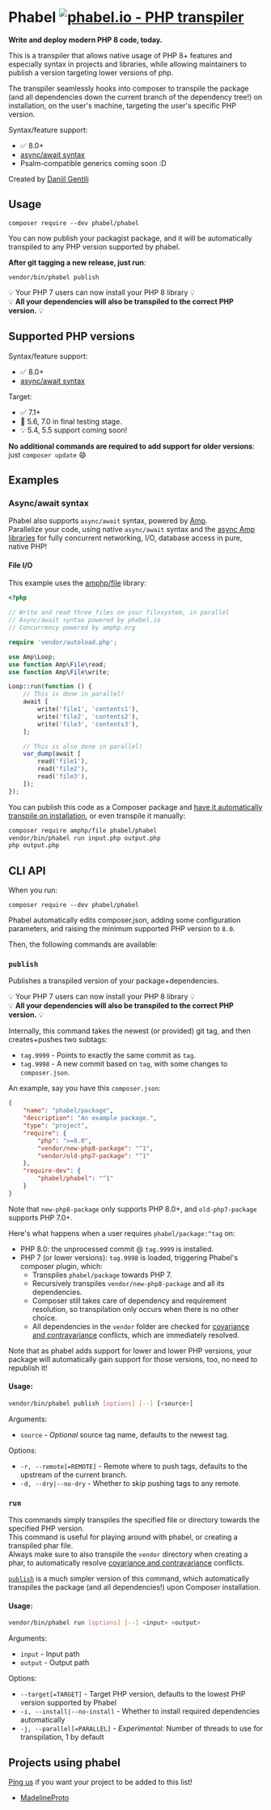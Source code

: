 # Phabel [![phabel.io - PHP transpiler](https://phabel.io/badge)](https://phabel.io)

**Write and deploy modern PHP 8 code, today.**

This is a transpiler that allows native usage of PHP 8+ features and especially syntax in projects and libraries, while allowing maintainers to publish a version targeting lower versions of php.

The transpiler seamlessly hooks into composer to transpile the package (and all dependencies down the current branch of the dependency tree!) on installation, on the user's machine, targeting the user's specific PHP version.

Syntax/feature support:
* ✅ 8.0+  
* [async/await syntax](#asyncawait-syntax)
* Psalm-compatible generics coming soon :D

Created by [Daniil Gentili](https://daniil.it)

## Usage

```
composer require --dev phabel/phabel
```

You can now publish your packagist package, and it will be automatically transpiled to any PHP version supported by phabel.  

**After git tagging a new release, just run**:

```
vendor/bin/phabel publish
```

💡 Your PHP 7 users can now install your PHP 8 library 💡  
💡 **All your dependencies will also be transpiled to the correct PHP version.** 💡

## Supported PHP versions

Syntax/feature support:
* ✅ 8.0+  
* [async/await syntax](#asyncawait-syntax)

Target:
* ✅ 7.1+  
* 🐘 5.6, 7.0 in final testing stage.  
* 💡 5.4, 5.5 support coming soon!  

**No additional commands are required to add support for older versions**: just `composer update` 😄


## Examples

### Async/await syntax

Phabel also supports `async/await` syntax, powered by [Amp](https://amphp.org).  
Parallelize your code, using native `async/await` syntax and the [async Amp libraries](https://github.com/amphp) for fully concurrent networking, I/O, database access in pure, native PHP!  


#### File I/O

This example uses the [amphp/file](https://github.com/amphp/file) library:  

```php
<?php

// Write and read three files on your filesystem, in parallel
// Async/await syntax powered by phabel.io
// Concurrency powered by amphp.org

require 'vendor/autoload.php';

use Amp\Loop;
use function Amp\File\read;
use function Amp\File\write;

Loop::run(function () {
    // This is done in parallel!
    await [
        write('file1', 'contents1'),
        write('file2', 'contents2'),
        write('file3', 'contents3'),
    ];

    // This is also done in parallel!
    var_dump(await [
        read('file1'),
        read('file2'),
        read('file3'),
    ]);
});
```

You can publish this code as a Composer package and [have it automatically transpile on installation](#usage), or even transpile it manually:  
```bash
composer require amphp/file phabel/phabel
vendor/bin/phabel run input.php output.php
php output.php
```


## CLI API

When you run:  
```
composer require --dev phabel/phabel
```

Phabel automatically edits composer.json, adding some configuration parameters, and raising the minimum supported PHP version to `8.0`.  

Then, the following commands are available:

### `publish`

Publishes a transpiled version of your package+dependencies.  

💡 Your PHP 7 users can now install your PHP 8 library 💡  
💡 **All your dependencies will also be transpiled to the correct PHP version.** 💡

Internally, this command takes the newest (or provided) git tag, and then creates+pushes two subtags:  
* `tag.9999` - Points to exactly the same commit as `tag`.
* `tag.9998` - A new commit based on `tag`, with some changes to `composer.json`.

An example, say you have this `composer.json`:  
```json
{
    "name": "phabel/package",
    "description": "An example package.",
    "type": "project",
    "require": {
        "php": ">=8.0",
        "vendor/new-php8-package": "^1",
        "vendor/old-php7-package": "^1"
    },
    "require-dev": {
        "phabel/phabel": "^1"
    }
}
```

Note that `new-php8-package` only supports PHP 8.0+, and `old-php7-package` supports PHP 7.0+.  

Here's what happens when a user requires `phabel/package:^tag` on:
* PHP 8.0: the unprocessed commit @ `tag.9999` is installed.  
* PHP 7 (or lower versions): `tag.9998` is loaded, triggering Phabel's composer plugin, which:  
  * Transpiles `phabel/package` towards PHP 7.
  * Recursively transpiles `vendor/new-php8-package` and all its dependencies.
  * Composer still takes care of dependency and requirement resolution, so transpilation only occurs when there is no other choice.  
  * All dependencies in the `vendor` folder are checked for [covariance and contravariance](https://www.php.net/manual/en/language.oop5.variance.php) conflicts, which are immediately resolved.  


Note that as phabel adds support for lower and lower PHP versions, your package will automatically gain support for those versions, too, no need to republish it!  

#### Usage:
```bash
vendor/bin/phabel publish [options] [--] [<source>]
```

Arguments:
* `source` - *Optional* source tag name, defaults to the newest tag.

Options:
* `-r, --remote[=REMOTE]` - Remote where to push tags, defaults to the upstream of the current branch.
* `-d, --dry|--no-dry` - Whether to skip pushing tags to any remote.


### `run`

This commands simply transpiles the specified file or directory towards the specified PHP version.   
This command is useful for playing around with phabel, or creating a transpiled phar file.  
Always make sure to also transpile the `vendor` directory when creating a phar, to automatically resolve [covariance and contravariance](https://www.php.net/manual/en/language.oop5.variance.php) conflicts.  

[`publish`](#publish) is a much simpler version of this command, which automatically transpiles the package (and all dependencies!) upon Composer installation.  

#### Usage:

```bash
vendor/bin/phabel run [options] [--] <input> <output>
```

Arguments:
* `input` - Input path
* `output` - Output path

Options:
* `--target[=TARGET]` - Target PHP version, defaults to the lowest PHP version supported by Phabel
* `-i, --install|--no-install` - Whether to install required dependencies automatically
* `-j, --parallel[=PARALLEL]` - _Experimental:_ Number of threads to use for transpilation, 1 by default


## Projects using phabel

[Ping us](https://github.com/phabelio/phabel/issues/new) if you want your project to be added to this list!

* [MadelineProto](https://github.com/danog/MadelineProto)